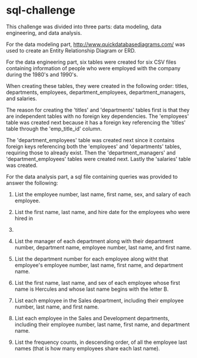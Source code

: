 # sql-challenge

This challenge was divided into three parts: data modeling, data engineering,
and data analysis.

For the data modeling part, http://www.quickdatabasediagrams.com/ was used to
create an Entity Relationship Diagram or ERD. 

For the data engineering part, six tables were created for six CSV files containing
information of people who were employed with the company during the 1980's and
1990's. 

When creating these tables, they were created in the following order: titles,
departments, employees, department_employees, department_managers, and salaries.

The reason for creating the 'titles' and 'departments' tables first is that they are
independent tables with no foreign key dependencies. The 'employees' table was
created next because it has a foreign key referencing the 'titles' table through the
'emp_title_id' column.

The 'department_employees' table was created next since it contains foreign keys
referencing both the 'employees' and 'departments' tables, requiring those to
already exist. Then the 'department_managers' and 'department_employees' tables 
were created next. Lastly the 'salaries' table was created.

For the data analysis part, a sql file containing queries was provided to answer the
following:

1. List the employee number, last name, first name, sex, and salary of each
employee.

2. List the first name, last name, and hire date for the employees who were hired in
1986.

3. List the manager of each department along with their department number,
department name, employee number, last name, and first name.

4. List the department number for each employee along witht that employee's 
employee number, last name, first name, and department name.

5. List the first name, last name, and sex of each employee whose first name is 
Hercules and whose last name begins with the letter B.

6. List each employee in the Sales department, including their employee number,
last name, and first name. 

7. List each employee in the Sales and Development departments, including their 
employee number, last name, first name, and department name. 

8. List the frequency counts, in descending order, of all the employee last names
(that is how many employees share each last name).

